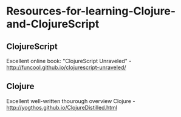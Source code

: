 # Resources-for-learning-Clojure-and-ClojureScript

## ClojureScript

Excellent online book: "ClojureScript Unraveled" - http://funcool.github.io/clojurescript-unraveled/

## Clojure

Excellent well-written thourough overview Clojure - http://yogthos.github.io/ClojureDistilled.html
